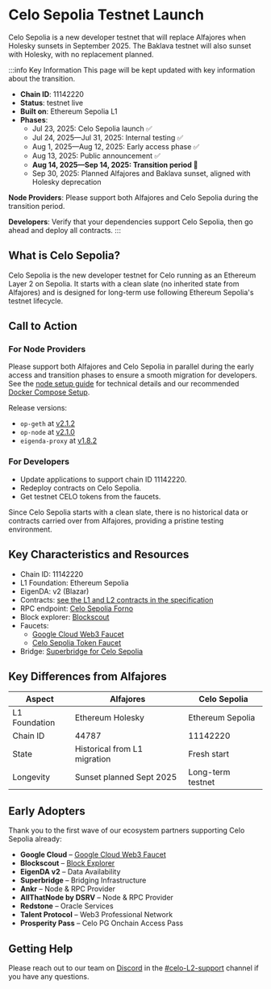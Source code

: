 # Celo Sepolia Testnet Launch

Celo Sepolia is a new developer testnet that will replace Alfajores when Holesky sunsets in September 2025. The Baklava testnet will also sunset with Holesky, with no replacement planned.

:::info Key Information
This page will be kept updated with key information about the transition.

- **Chain ID**: 11142220
- **Status**: testnet live
- **Built on**: Ethereum Sepolia L1
- **Phases**:
  - Jul 23, 2025: Celo Sepolia launch ✅
  - Jul 24, 2025—Jul 31, 2025: Internal testing ✅
  - Aug 1, 2025—Aug 12, 2025: Early access phase ✅
  - Aug 13, 2025: Public announcement ✅
  - **Aug 14, 2025—Sep 14, 2025: Transition period :round_pushpin:**
  - Sep 30, 2025: Planned Alfajores and Baklava sunset, aligned with Holesky deprecation

**Node Providers**: Please support both Alfajores and Celo Sepolia during the transition period.

**Developers**: Verify that your dependencies support Celo Sepolia, then go ahead and deploy all contracts.
:::

## What is Celo Sepolia?

Celo Sepolia is the new developer testnet for Celo running as an Ethereum Layer 2 on Sepolia. It starts with a clean slate (no inherited state from Alfajores) and is designed for long-term use following Ethereum Sepolia's testnet lifecycle.

## Call to Action

### For Node Providers

Please support both Alfajores and Celo Sepolia in parallel during the early access and transition phases to ensure a smooth migration for developers. See the [node setup guide](/cel2/operators/run-node) for technical details and our recommended [Docker Compose Setup](https://github.com/celo-org/celo-l2-node-docker-compose).

Release versions:

- `op-geth` at [v2.1.2](https://github.com/celo-org/op-geth/releases/tag/celo-v2.1.2)
- `op-node` at [v2.1.0](https://github.com/celo-org/optimism/releases/tag/celo-v2.1.0)
- `eigenda-proxy` at [v1.8.2](https://github.com/layr-labs/eigenda/pkgs/container/eigenda-proxy/437919973?tag=v1.8.2)

### For Developers

- Update applications to support chain ID 11142220.
- Redeploy contracts on Celo Sepolia.
- Get testnet CELO tokens from the faucets.

Since Celo Sepolia starts with a clean slate, there is no historical data or contracts carried over from Alfajores, providing a pristine testing environment.

## Key Characteristics and Resources

- Chain ID: 11142220
- L1 Foundation: Ethereum Sepolia
- EigenDA: v2 (Blazar)
- Contracts: [see the L1 and L2 contracts in the specification](https://specs.celo.org/core_contracts.html?#celo-sepolia-testnet)
- RPC endpoint: [Celo Sepolia Forno](https://forno.celo-sepolia.celo-testnet.org)
- Block explorer: [Blockscout](https://celo-sepolia.blockscout.com)
- Faucets:
  - [Google Cloud Web3 Faucet](https://cloud.google.com/application/web3/faucet/celo/sepolia)
  - [Celo Sepolia Token Faucet](https://faucet.celo.org/celo-sepolia)
- Bridge: [Superbridge for Celo Sepolia](https://testnets.superbridge.app/?fromChainId=11155111&toChainId=11142220)

## Key Differences from Alfajores

| Aspect | Alfajores | Celo Sepolia |
|--------|-----------|--------------|
| L1 Foundation | Ethereum Holesky | Ethereum Sepolia |
| Chain ID | 44787 | 11142220 |
| State | Historical from L1 migration | Fresh start |
| Longevity | Sunset planned Sept 2025 | Long-term testnet |

## Early Adopters

Thank you to the first wave of our ecosystem partners supporting Celo Sepolia already:

- **Google Cloud** – [Google Cloud Web3 Faucet](https://cloud.google.com/application/web3/faucet/celo/sepolia)
- **Blockscout** – [Block Explorer](https://celo-sepolia.blockscout.com/)
- **EigenDA v2** – Data Availability
- **Superbridge** – Bridging Infrastructure
- **Ankr** – Node & RPC Provider
- **AllThatNode by DSRV** – Node & RPC Provider
- **Redstone** – Oracle Services
- **Talent Protocol** – Web3 Professional Network
- **Prosperity Pass** – Celo PG Onchain Access Pass

## Getting Help

Please reach out to our team on [Discord](https://chat.celo.org) in the [#celo-L2-support](https://discord.com/channels/600834479145353243/1286649605798367252) channel if you have any questions.
